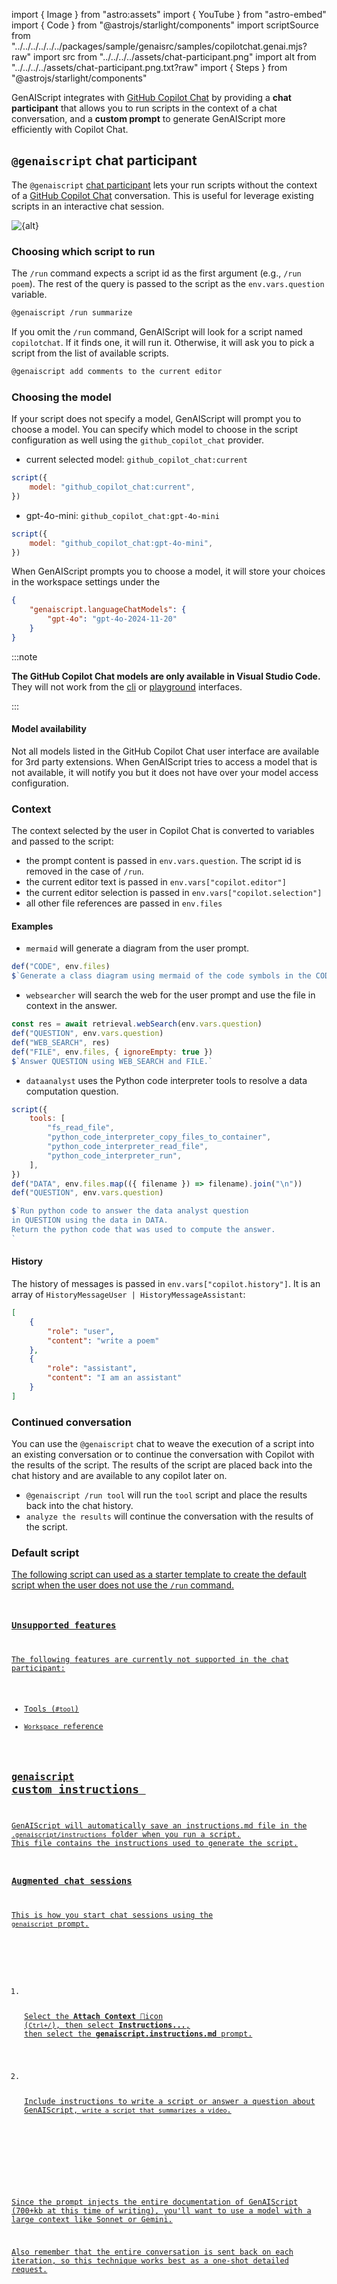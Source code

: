 import { Image } from "astro:assets"
import { YouTube } from "astro-embed"
import { Code } from "@astrojs/starlight/components"
import scriptSource from "../../../../../../packages/sample/genaisrc/samples/copilotchat.genai.mjs?raw"
import src from "../../../../assets/chat-participant.png"
import alt from "../../../../assets/chat-participant.png.txt?raw"
import { Steps } from "@astrojs/starlight/components"

GenAIScript integrates with [GitHub Copilot Chat](https://marketplace.visualstudio.com/items?itemName=GitHub.copilot-chat)
by providing a **chat participant** that allows you to run scripts in the context of a chat conversation,
and a **custom prompt** to generate GenAIScript more efficiently with Copilot Chat.

## `@genaiscript` chat participant

The `@genaiscript` [chat participant](https://code.visualstudio.com/api/extension-guides/chat#parts-of-the-chat-user-experience) lets your run scripts without the context
of a [GitHub Copilot Chat](https://marketplace.visualstudio.com/items?itemName=GitHub.copilot-chat) conversation.
This is useful for leverage existing scripts in an interactive chat session.

<Image src={src} alt={alt} loading="lazy" />

### Choosing which script to run

The `/run` command expects a script id as the first argument (e.g., `/run poem`). The rest of the query is
passed to the script as the `env.vars.question` variable.

```sh
@genaiscript /run summarize
```

If you omit the `/run` command, GenAIScript will look for a script named `copilotchat`. If it finds one, it will run it.
Otherwise, it will ask you to pick a script from the list of available scripts.

```sh
@genaiscript add comments to the current editor
```

### Choosing the model

If your script does not specify a model, GenAIScript will prompt you to choose a model.
You can specify which model to choose in the script configuration as well using the `github_copilot_chat` provider.

- current selected model: `github_copilot_chat:current`

```js "github_copilot_chat:current"
script({
    model: "github_copilot_chat:current",
})
```

- gpt-4o-mini: `github_copilot_chat:gpt-4o-mini`

```js "github_copilot_chat:gpt-4o-mini"
script({
    model: "github_copilot_chat:gpt-4o-mini",
})
```

When GenAIScript prompts you to choose a model, it will store your choices in the workspace settings
under the

```json file=".vscode/settings.json"
{
    "genaiscript.languageChatModels": {
        "gpt-4o": "gpt-4o-2024-11-20"
    }
}
```

:::note

**The GitHub Copilot Chat models are only available in Visual Studio Code.** They will not work from
the [cli](/genaiscript/reference/cli) or [playground](/genaiscript/reference/playground) interfaces.

:::

#### Model availability

Not all models listed in the GitHub Copilot Chat user interface are available for 3rd party extensions.
When GenAIScript tries to access a model that is not available, it will notify you but it does not have
over your model access configuration.

### Context

The context selected by the user in Copilot Chat is converted to variables and passed to the script:

- the prompt content is passed in `env.vars.question`. The script id is removed in the case of `/run`.
- the current editor text is passed in `env.vars["copilot.editor"]`
- the current editor selection is passed in `env.vars["copilot.selection"]`
- all other file references are passed in `env.files`

#### Examples

- `mermaid` will generate a diagram from the user prompt.

```js title="mermaid.genai.mjs" wrap
def("CODE", env.files)
$`Generate a class diagram using mermaid of the code symbols in the CODE.`
```

- `websearcher` will search the web for the user prompt
  and use the file in context in the answer.

```js title="websearcher.genai.mjs" wrap
const res = await retrieval.webSearch(env.vars.question)
def("QUESTION", env.vars.question)
def("WEB_SEARCH", res)
def("FILE", env.files, { ignoreEmpty: true })
$`Answer QUESTION using WEB_SEARCH and FILE.`
```

- `dataanalyst` uses the Python code interpreter tools to
  resolve a data computation question.

```js title="dataanalyst.genai.mjs" wrap
script({
    tools: [
        "fs_read_file",
        "python_code_interpreter_copy_files_to_container",
        "python_code_interpreter_read_file",
        "python_code_interpreter_run",
    ],
})
def("DATA", env.files.map(({ filename }) => filename).join("\n"))
def("QUESTION", env.vars.question)

$`Run python code to answer the data analyst question 
in QUESTION using the data in DATA.
Return the python code that was used to compute the answer.
`
```

#### History

The history of messages is passed in `env.vars["copilot.history"]`. It is an array of `HistoryMessageUser | HistoryMessageAssistant`:

```json
[
    {
        "role": "user",
        "content": "write a poem"
    },
    {
        "role": "assistant",
        "content": "I am an assistant"
    }
]
```

### Continued conversation

You can use the `@genaiscript` chat to weave the execution of a script into an existing conversation
or to continue the conversation with Copilot with the results of the script. The results
of the script are placed back into the chat history and are available to any copilot later on.

- `@genaiscript /run tool` will run the `tool` script and place the results back into the chat history.
- `analyze the results` will continue the conversation with the results of the script.

### Default script <a id="copilotchat" href="" />

The following script can used as a starter template to create the default script when the user does not use the `/run` command.

<Code
    code={scriptSource}
    wrap={true}
    lang="ts"
    title="genaisrc/copilotchat.genai.mts"
/>

### Unsupported features

The following features are currently not supported in the chat participant:

- Tools (`#tool`)
- `Workspace` reference

## `genaiscript` custom instructions <a href="" id="genaiscript-custom-prompt" />

GenAIScript will automatically save an instructions.md file in the `.genaiscript/instructions` folder
when you run a script. This file contains the instructions used to generate the script.

### Augmented chat sessions

This is how you start chat sessions using the `genaiscript` prompt.

<Steps>

<ol>

<li>

Select the **Attach Context** 📎icon (`Ctrl+/`), then select **Instructions...**,
then select the **genaiscript.instructions.md** prompt.

</li>

<li>

Include instructions to write a script or answer a question about GenAIScript,
`write a script that summarizes a video`.

</li>

</ol>

</Steps>

Since the prompt injects the entire documentation of GenAIScript (700+kb at this time of writing),
you'll want to use a model with a large context like Sonnet or Gemini.

Also remember that the entire conversation is sent back on each iteration, so this technique
works best as a one-shot detailed request.